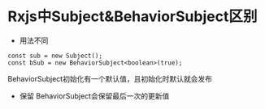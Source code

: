 # Rxjs中Subject&BehaviorSubject区别
- 用法不同
```
const sub = new Subject();
const bSub = new BehaviorSubject<boolean>(true);
```
BehaviorSubject初始化有一个默认值，且初始化时默认就会发布
- 保留
BehaviorSubject会保留最后一次的更新值